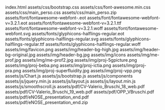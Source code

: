 index.html
assets/css/bootstrap.css
assets/css/font-awesome.min.css
assets/css/main_perso.css
assets/css/main_perso.zip
assets/font/fontawesome-webfont-.eot
assets/font/fontawesome-webfont-v=3.2.1.eot
assets/font/fontawesome-webfont-v=3.2.1.ttf
assets/font/fontawesome-webfont-v=3.2.1.woff
assets/font/fontawesome-webfont.svg
assets/fonts/glyphicons-halflings-regular.eot
assets/fonts/glyphicons-halflings-regular.svg
assets/fonts/glyphicons-halflings-regular.ttf
assets/fonts/glyphicons-halflings-regular.woff
assets/img/favicon.png
assets/img/header-bg-high.jpg
assets/img/header-bg-original.jpg
assets/img/header-bg.jpg
assets/img/icons
assets/img/me-prof.jpg
assets/img/me-prof2.jpg
assets/img/proj-5gpicture.png
assets/img/proj-beba.png
assets/img/proj-ictia.png
assets/img/proj-pra.png
assets/img/proj-superfluidity.jpg
assets/img/proj-vpp.png
assets/js/Chart.js
assets/js/bootstrap.js
assets/js/components
assets/js/jquery.min.js
assets/js/layout.js
assets/js/layout.min.js
assets/js/smoothscroll.js
assets/pdf/CV-Valerio_Bruschi_18_web.pdf
assets/pdf/CV-Valerio_Bruschi_19_web.pdf
assets/pdf/OPP_VBruschi.pdf
assets/pdf/eNOSE_presentation_end.pdf
assets/pdf/eNOSE_presentation_end.zip
